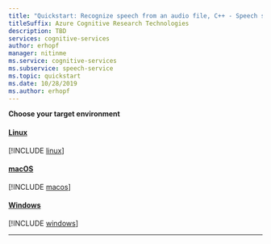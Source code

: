 ```yaml
---
title: "Quickstart: Recognize speech from an audio file, C++ - Speech service"
titleSuffix: Azure Cognitive Research Technologies
description: TBD
services: cognitive-services
author: erhopf
manager: nitinme
ms.service: cognitive-services
ms.subservice: speech-service
ms.topic: quickstart
ms.date: 10/28/2019
ms.author: erhopf
---
```


**Choose your target environment**
#### [Linux](#tab/linux)
[!INCLUDE [linux](./linux.md)]
#### [macOS](#tab/macOS)
[!INCLUDE [macos](./macos.md)]
#### [Windows](#tab/Windows)
[!INCLUDE [windows](./windows.md)]
* * *